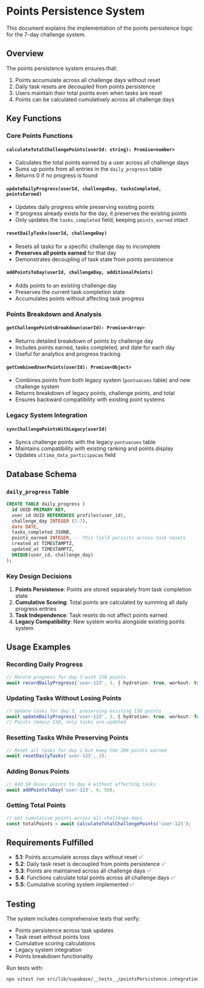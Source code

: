 # Points Persistence System

This document explains the implementation of the points persistence logic for the 7-day challenge system.

## Overview

The points persistence system ensures that:
1. Points accumulate across all challenge days without reset
2. Daily task resets are decoupled from points persistence
3. Users maintain their total points even when tasks are reset
4. Points can be calculated cumulatively across all challenge days

## Key Functions

### Core Points Functions

#### `calculateTotalChallengePoints(userId: string): Promise<number>`
- Calculates the total points earned by a user across all challenge days
- Sums up points from all entries in the `daily_progress` table
- Returns 0 if no progress is found

#### `updateDailyProgress(userId, challengeDay, tasksCompleted, pointsEarned)`
- Updates daily progress while preserving existing points
- If progress already exists for the day, it preserves the existing points
- Only updates the `tasks_completed` field, keeping `points_earned` intact

#### `resetDailyTasks(userId, challengeDay)`
- Resets all tasks for a specific challenge day to incomplete
- **Preserves all points earned** for that day
- Demonstrates decoupling of task state from points persistence

#### `addPointsToDay(userId, challengeDay, additionalPoints)`
- Adds points to an existing challenge day
- Preserves the current task completion state
- Accumulates points without affecting task progress

### Points Breakdown and Analysis

#### `getChallengePointsBreakdown(userId): Promise<Array>`
- Returns detailed breakdown of points by challenge day
- Includes points earned, tasks completed, and date for each day
- Useful for analytics and progress tracking

#### `getCombinedUserPoints(userId): Promise<Object>`
- Combines points from both legacy system (`pontuacoes` table) and new challenge system
- Returns breakdown of legacy points, challenge points, and total
- Ensures backward compatibility with existing point systems

### Legacy System Integration

#### `syncChallengePointsWithLegacy(userId)`
- Syncs challenge points with the legacy `pontuacoes` table
- Maintains compatibility with existing ranking and points display
- Updates `ultima_data_participacao` field

## Database Schema

### `daily_progress` Table
```sql
CREATE TABLE daily_progress (
  id UUID PRIMARY KEY,
  user_id UUID REFERENCES profiles(user_id),
  challenge_day INTEGER (1-7),
  date DATE,
  tasks_completed JSONB,
  points_earned INTEGER, -- This field persists across task resets
  created_at TIMESTAMPTZ,
  updated_at TIMESTAMPTZ,
  UNIQUE(user_id, challenge_day)
);
```

### Key Design Decisions

1. **Points Persistence**: Points are stored separately from task completion state
2. **Cumulative Scoring**: Total points are calculated by summing all daily progress entries
3. **Task Independence**: Task resets do not affect points earned
4. **Legacy Compatibility**: New system works alongside existing points system

## Usage Examples

### Recording Daily Progress
```typescript
// Record progress for day 3 with 150 points
await recordDailyProgress('user-123', 3, { hydration: true, workout: true }, 150);
```

### Updating Tasks Without Losing Points
```typescript
// Update tasks for day 3, preserving existing 150 points
await updateDailyProgress('user-123', 3, { hydration: true, workout: false }, 100);
// Points remain 150, only tasks are updated
```

### Resetting Tasks While Preserving Points
```typescript
// Reset all tasks for day 2 but keep the 200 points earned
await resetDailyTasks('user-123', 2);
```

### Adding Bonus Points
```typescript
// Add 50 bonus points to day 4 without affecting tasks
await addPointsToDay('user-123', 4, 50);
```

### Getting Total Points
```typescript
// Get cumulative points across all challenge days
const totalPoints = await calculateTotalChallengePoints('user-123');
```

## Requirements Fulfilled

- **5.1**: Points accumulate across days without reset ✅
- **5.2**: Daily task reset is decoupled from points persistence ✅
- **5.3**: Points are maintained across all challenge days ✅
- **5.4**: Functions calculate total points across all challenge days ✅
- **5.5**: Cumulative scoring system implemented ✅

## Testing

The system includes comprehensive tests that verify:
- Points persistence across task updates
- Task reset without points loss
- Cumulative scoring calculations
- Legacy system integration
- Points breakdown functionality

Run tests with:
```bash
npx vitest run src/lib/supabase/__tests__/pointsPersistence.integration.test.ts
```